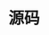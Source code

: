 ---
layout: page
title: 源码
description: 向优秀的代码学习！
comments: false
canvas: true
permalink: /source-code
---